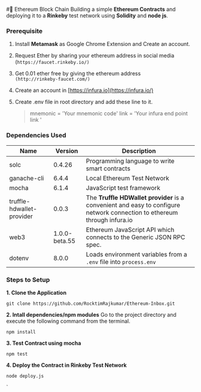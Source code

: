 #&#x1F4DC; Ethereum Block Chain
Building a simple  **Ethereum Contracts** and deploying it to a **Rinkeby** test network using **Solidity** and **node js**.

###  Prerequisite

 1. Install **Metamask** as Google Chrome Extension and Create an account.
 2.  Request Ether by sharing your ethereum address in social media <br>(`https://faucet.rinkeby.io/)`
 3. Get 0.01 ether free by giving the ethereum address <br>`(http://rinkeby-faucet.com/)`
 4. Create an account in [https://infura.io](https://infura.io/)
 5. Create .env file in root directory and add these line to it.
	 

	> mnemonic = 'Your mnemonic code'
	link = 'Your infura end point link '

 
### Dependencies Used
| Name | Version | Description |
|--|--|--|
| solc |0.4.26 | Programming language to write smart contracts |
| ganache-cli  | 6.4.4 | Local Ethereum Test Network |
| mocha | 6.1.4 | JavaScript test framework |
|truffle-hdwallet-provider |0.0.3 | The **Truffle HDWallet provider** is a convenient and easy to configure network connection to ethereum through infura.io |
| web3 |1.0.0-beta.55 |Ethereum JavaScript API which connects to the Generic JSON RPC spec. |
| dotenv|8.0.0 | Loads environment variables from a `.env` file into `process.env`|

	
### Steps to Setup
**1. Clone the Application**

    git clone https://github.com/RocktimRajkumar/Ethereum-Inbox.git
    
**2.  Intall dependencies/npm modules**
Go to the project directory and execute the following command from the terminal.

    npm install
    
**3. Test Contract using mocha**

    npm test
   
   **4. Deploy the Contract in Rinkeby Test Network**
   
    node deploy.js

`


